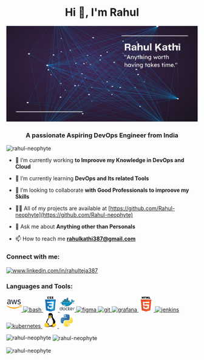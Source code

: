 <h1 align="center">Hi 👋, I'm Rahul</h1>
<div align="center"> <img src="https://raw.githubusercontent.com/Rahul-neophyte/Rahul-neophyte/main/LinkedIn bb1.jpg"> </div>
<h3 align="center">A passionate Aspiring DevOps Engineer from India</h3>

<p align="left"> <img src="https://komarev.com/ghpvc/?username=rahul-neophyte&label=Profile%20views&color=0e75b6&style=flat" alt="rahul-neophyte" /> </p>

- 🔭 I’m currently working **to Improove my Knowledge in DevOps and Cloud**

- 🌱 I’m currently learning **DevOps and Its related Tools**

- 👯 I’m looking to collaborate **with Good Professionals to improove my Skills**

- 👨‍💻 All of my projects are available at [https://github.com/Rahul-neophyte](https://github.com/Rahul-neophyte)

- 💬 Ask me about **Anything other than Personals**

- 📫 How to reach me **rahulkathi387@gmail.com**

<h3 align="left">Connect with me:</h3>
<p align="left">
<a href="https://linkedin.com/in/www.linkedin.com/in/rahulteja387" target="blank"><img align="center" src="https://raw.githubusercontent.com/rahuldkjain/github-profile-readme-generator/master/src/images/icons/Social/linked-in-alt.svg" alt="www.linkedin.com/in/rahulteja387" height="30" width="40" /></a>
</p>

<h3 align="left">Languages and Tools:</h3>
<p align="left"> <a href="https://aws.amazon.com" target="_blank" rel="noreferrer"> <img src="https://raw.githubusercontent.com/devicons/devicon/master/icons/amazonwebservices/amazonwebservices-original-wordmark.svg" alt="aws" width="40" height="40"/> </a> <a href="https://www.gnu.org/software/bash/" target="_blank" rel="noreferrer"> <img src="https://www.vectorlogo.zone/logos/gnu_bash/gnu_bash-icon.svg" alt="bash" width="40" height="40"/> </a> <a href="https://www.w3schools.com/css/" target="_blank" rel="noreferrer"> <img src="https://raw.githubusercontent.com/devicons/devicon/master/icons/css3/css3-original-wordmark.svg" alt="css3" width="40" height="40"/> </a> <a href="https://www.docker.com/" target="_blank" rel="noreferrer"> <img src="https://raw.githubusercontent.com/devicons/devicon/master/icons/docker/docker-original-wordmark.svg" alt="docker" width="40" height="40"/> </a> <a href="https://www.figma.com/" target="_blank" rel="noreferrer"> <img src="https://www.vectorlogo.zone/logos/figma/figma-icon.svg" alt="figma" width="40" height="40"/> </a> <a href="https://git-scm.com/" target="_blank" rel="noreferrer"> <img src="https://www.vectorlogo.zone/logos/git-scm/git-scm-icon.svg" alt="git" width="40" height="40"/> </a> <a href="https://grafana.com" target="_blank" rel="noreferrer"> <img src="https://www.vectorlogo.zone/logos/grafana/grafana-icon.svg" alt="grafana" width="40" height="40"/> </a> <a href="https://www.w3.org/html/" target="_blank" rel="noreferrer"> <img src="https://raw.githubusercontent.com/devicons/devicon/master/icons/html5/html5-original-wordmark.svg" alt="html5" width="40" height="40"/> </a> <a href="https://www.jenkins.io" target="_blank" rel="noreferrer"> <img src="https://www.vectorlogo.zone/logos/jenkins/jenkins-icon.svg" alt="jenkins" width="40" height="40"/> </a> <a href="https://kubernetes.io" target="_blank" rel="noreferrer"> <img src="https://www.vectorlogo.zone/logos/kubernetes/kubernetes-icon.svg" alt="kubernetes" width="40" height="40"/> </a> <a href="https://www.linux.org/" target="_blank" rel="noreferrer"> <img src="https://raw.githubusercontent.com/devicons/devicon/master/icons/linux/linux-original.svg" alt="linux" width="40" height="40"/> </a> <a href="https://www.python.org" target="_blank" rel="noreferrer"> <img src="https://raw.githubusercontent.com/devicons/devicon/master/icons/python/python-original.svg" alt="python" width="40" height="40"/> </a> </p>

<p><img align="left" src="https://github-readme-stats.vercel.app/api/top-langs?username=rahul-neophyte&show_icons=true&locale=en&layout=compact" alt="rahul-neophyte" /></p>

<p>&nbsp;<img align="center" src="https://github-readme-stats.vercel.app/api?username=rahul-neophyte&show_icons=true&locale=en" alt="rahul-neophyte" /></p>

<p><img align="center" src="https://github-readme-streak-stats.herokuapp.com/?user=rahul-neophyte&" alt="rahul-neophyte" /></p>
